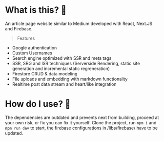 # What is this? 🤔

An article page website similar to Medium developed with React, Next.JS and Firebase.

> Features

* Google authentication
* Custom Usernames
* Search engine optimized with SSR and meta tags
* SSR, SRG and ISR techniques (Serverside Rendering, static site generation and incremental static regreneration)
* Firestore CRUD & data modeling
* File uploads and embedding with markdown functionality
* Realtime post data stream and heart/like integration

# How do I use? 🔨

The dependencies are outdated and prevents next from building, proceed at your own risk, or fix you can fix it yourself.
Clone the project, run `npm i` and `npm run dev` to start, the firebase configurations in /libs/firebase/ have to be updated.
